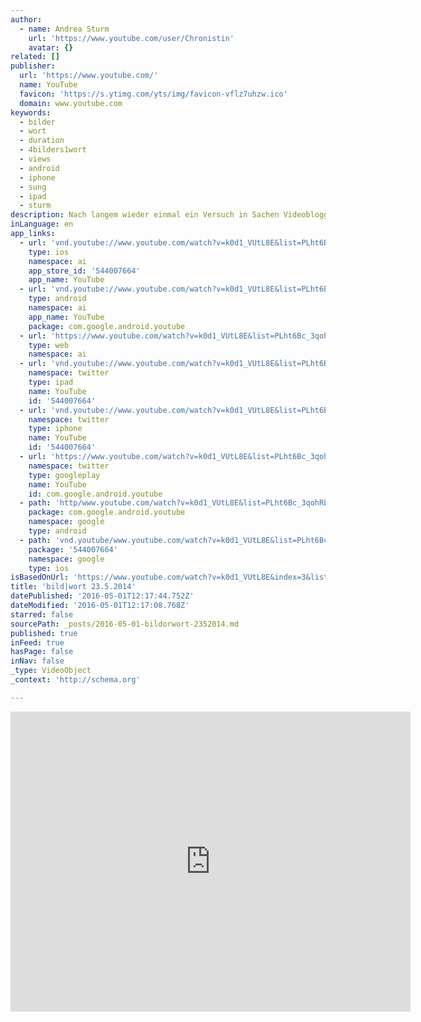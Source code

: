 ```yaml
---
author:
  - name: Andrea Sturm
    url: 'https://www.youtube.com/user/Chronistin'
    avatar: {}
related: []
publisher:
  url: 'https://www.youtube.com/'
  name: YouTube
  favicon: 'https://s.ytimg.com/yts/img/favicon-vflz7uhzw.ico'
  domain: www.youtube.com
keywords:
  - bilder
  - wort
  - duration
  - 4bilders1wort
  - views
  - android
  - iphone
  - sung
  - ipad
  - sturm
description: Nach langem wieder einmal ein Versuch in Sachen Videoblogging.
inLanguage: en
app_links:
  - url: 'vnd.youtube://www.youtube.com/watch?v=k0d1_VUtL8E&list=PLht6Bc_3qohRbyCEgqsypZUykuXQQxvnL&index=3&feature=applinks'
    type: ios
    namespace: ai
    app_store_id: '544007664'
    app_name: YouTube
  - url: 'vnd.youtube://www.youtube.com/watch?v=k0d1_VUtL8E&list=PLht6Bc_3qohRbyCEgqsypZUykuXQQxvnL&index=3&feature=applinks'
    type: android
    namespace: ai
    app_name: YouTube
    package: com.google.android.youtube
  - url: 'https://www.youtube.com/watch?v=k0d1_VUtL8E&list=PLht6Bc_3qohRbyCEgqsypZUykuXQQxvnL&index=3&feature=applinks'
    type: web
    namespace: ai
  - url: 'vnd.youtube://www.youtube.com/watch?v=k0d1_VUtL8E&list=PLht6Bc_3qohRbyCEgqsypZUykuXQQxvnL&index=3&feature=applinks'
    namespace: twitter
    type: ipad
    name: YouTube
    id: '544007664'
  - url: 'vnd.youtube://www.youtube.com/watch?v=k0d1_VUtL8E&list=PLht6Bc_3qohRbyCEgqsypZUykuXQQxvnL&index=3&feature=applinks'
    namespace: twitter
    type: iphone
    name: YouTube
    id: '544007664'
  - url: 'https://www.youtube.com/watch?v=k0d1_VUtL8E&list=PLht6Bc_3qohRbyCEgqsypZUykuXQQxvnL&index=3'
    namespace: twitter
    type: googleplay
    name: YouTube
    id: com.google.android.youtube
  - path: 'http/www.youtube.com/watch?v=k0d1_VUtL8E&list=PLht6Bc_3qohRbyCEgqsypZUykuXQQxvnL&index=3'
    package: com.google.android.youtube
    namespace: google
    type: android
  - path: 'vnd.youtube/www.youtube.com/watch?v=k0d1_VUtL8E&list=PLht6Bc_3qohRbyCEgqsypZUykuXQQxvnL&index=3'
    package: '544007664'
    namespace: google
    type: ios
isBasedOnUrl: 'https://www.youtube.com/watch?v=k0d1_VUtL8E&index=3&list=PLht6Bc_3qohRbyCEgqsypZUykuXQQxvnL'
title: 'bild|wort 23.5.2014'
datePublished: '2016-05-01T12:17:44.752Z'
dateModified: '2016-05-01T12:17:08.768Z'
starred: false
sourcePath: _posts/2016-05-01-bildorwort-2352014.md
published: true
inFeed: true
hasPage: false
inNav: false
_type: VideoObject
_context: 'http://schema.org'

---
```

<iframe src="https://cdn.embedly.com/widgets/media.html?src=https%3A%2F%2Fwww.youtube.com%2Fembed%2Fvideoseries%3Flist%3DPLht6Bc_3qohRbyCEgqsypZUykuXQQxvnL&amp;url=https%3A%2F%2Fwww.youtube.com%2Fwatch%3Fv%3Dk0d1_VUtL8E%26index%3D3%26list%3DPLht6Bc_3qohRbyCEgqsypZUykuXQQxvnL&amp;image=https%3A%2F%2Fi.ytimg.com%2Fvi%2Fk0d1_VUtL8E%2Fhqdefault.jpg&amp;key=b7d04c9b404c499eba89ee7072e1c4f7&amp;type=text%2Fhtml&amp;schema=youtube" width="640" height="480" scrolling="no" frameborder="0" allowfullscreen="" style=""></iframe>